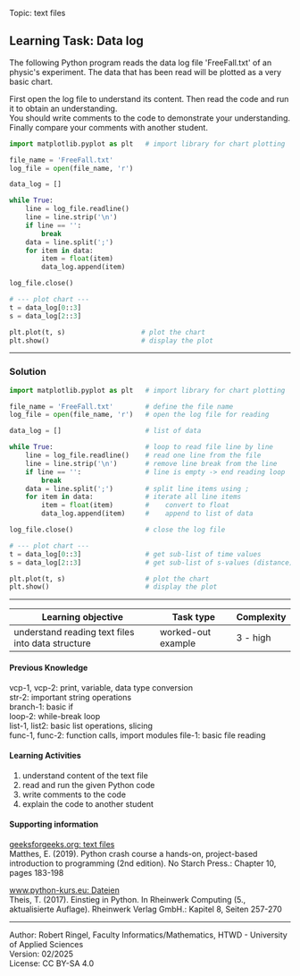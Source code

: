 Topic: text files

## Learning Task: Data log

The following Python program reads the data log file 'FreeFall.txt' of an
physic's experiment. The data that has been read will be plotted as a very
basic chart.

First open the log file to understand its content. Then read the code and run
it to obtain an understanding.  
You should write comments to the code to demonstrate your understanding.  
Finally compare your comments with another student.

``` python
import matplotlib.pyplot as plt   # import library for chart plotting

file_name = 'FreeFall.txt'
log_file = open(file_name, 'r')

data_log = []

while True:
    line = log_file.readline()
    line = line.strip('\n')
    if line == '':
        break
    data = line.split(';')
    for item in data:
        item = float(item)
        data_log.append(item)

log_file.close()

# --- plot chart ---
t = data_log[0::3]
s = data_log[2::3]

plt.plot(t, s)                   # plot the chart
plt.show()                       # display the plot
```

---------------------------------------

### Solution

``` python
import matplotlib.pyplot as plt   # import library for chart plotting

file_name = 'FreeFall.txt'        # define the file name
log_file = open(file_name, 'r')   # open the log file for reading

data_log = []                     # list of data

while True:                       # loop to read file line by line
    line = log_file.readline()    # read one line from the file
    line = line.strip('\n')       # remove line break from the line
    if line == '':                # line is empty -> end reading loop
        break
    data = line.split(';')        # split line items using ;
    for item in data:             # iterate all line items
        item = float(item)        #    convert to float
        data_log.append(item)     #    append to list of data

log_file.close()                  # close the log file

# --- plot chart ---
t = data_log[0::3]                # get sub-list of time values
s = data_log[2::3]                # get sub-list of s-values (distance)

plt.plot(t, s)                    # plot the chart
plt.show()                        # display the plot
```

---------------------------------------

| **Learning objective**                         | **Task type**   | **Complexity** |
| ---------------------------------------------- | --------------- | -------------- |
| understand reading text files into data structure | worked-out example | 3 - high       |

#### Previous Knowledge

vcp-1, vcp-2: print, variable, data type conversion  
str-2: important string operations  
branch-1: basic if  
loop-2: while-break loop  
list-1, list2: basic list operations, slicing  
func-1, func-2: function calls, import modules
file-1: basic file reading  

#### Learning Activities

1) understand content of the text file
2) read and run the given Python code
3) write comments to the code
4) explain the code to another student

#### Supporting information

[geeksforgeeks.org: text files](https://www.geeksforgeeks.org/reading-writing-text-files-python/)  
Matthes, E. (2019). Python crash course a hands-on, project-based introduction to programming (2nd edition). No Starch Press.: Chapter 10, pages 183-198  

[www.python-kurs.eu: Dateien](https://www.python-kurs.eu/python3_dateien.php)  
Theis, T. (2017). Einstieg in Python. In Rheinwerk Computing (5., aktualisierte Auflage). Rheinwerk Verlag GmbH.: Kapitel 8, Seiten 257-270

---------------------------------------
Author: Robert Ringel, Faculty Informatics/Mathematics, HTWD - University of Applied Sciences  
Version: 02/2025  
License: CC BY-SA 4.0